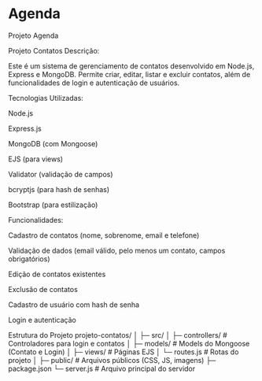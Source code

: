 # Agenda
Projeto Agenda

Projeto Contatos
Descrição:

Este é um sistema de gerenciamento de contatos desenvolvido em Node.js, Express e MongoDB.
Permite criar, editar, listar e excluir contatos, além de funcionalidades de login e autenticação de usuários.

Tecnologias Utilizadas:

Node.js

Express.js

MongoDB (com Mongoose)

EJS (para views)

Validator (validação de campos)

bcryptjs (para hash de senhas)

Bootstrap (para estilização)

Funcionalidades:

Cadastro de contatos (nome, sobrenome, email e telefone)

Validação de dados (email válido, pelo menos um contato, campos obrigatórios)

Edição de contatos existentes

Exclusão de contatos

Cadastro de usuário com hash de senha

Login e autenticação

Estrutura do Projeto
projeto-contatos/
│
├─ src/
│   ├─ controllers/       # Controladores para login e contatos
│   ├─ models/            # Models do Mongoose (Contato e Login)
│   ├─ views/             # Páginas EJS
│   └─ routes.js          # Rotas do projeto
│
├─ public/                # Arquivos públicos (CSS, JS, imagens)
├─ package.json
└─ server.js              # Arquivo principal do servidor
